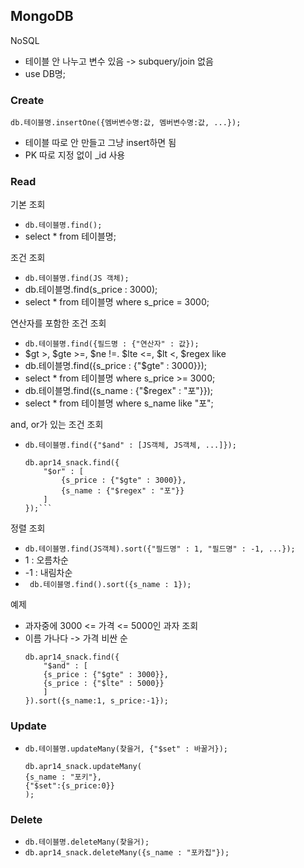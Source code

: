 ## MongoDB
NoSQL  
- 테이블 안 나누고 변수 있음 -> subquery/join 없음
- use DB명;


### Create
```db.테이블명.insertOne({멤버변수명:값, 멤버변수명:값, ...});```
- 테이블 따로 안 만들고 그냥 insert하면 됨 
- PK 따로 지정 없이 _id 사용

### Read
기본 조회
- ```db.테이블명.find();```  
- select * from 테이블명;  

조건 조회
- ```db.테이블명.find(JS 객체);```  
- db.테이블명.find(s_price : 3000);
- select * from 테이블명 where s_price = 3000;  

연산자를 포함한 조건 조회
- ```db.테이블명.find({필드명 : {"연산자" : 값});```   
- $gt >, $gte >=, $ne !=. $lte <=, $lt <, $regex like
- db.테이블명.find({s_price : {"$gte" : 3000}});
- select * from 테이블명 where s_price >= 3000;
- db.테이블명.find({s_name : {"$regex" : "포"}});
- select * from 테이블명 where s_name like "포";

and, or가 있는 조건 조회
- ```db.테이블명.find({"$and" : [JS객체, JS객체, ...]});```
    ```
    db.apr14_snack.find({
        "$or" : [
            {s_price : {"$gte" : 3000}},
            {s_name : {"$regex" : "포"}}
        ]
    });```

정렬 조회
- ```db.테이블명.find(JS객체).sort({"필드명" : 1, "필드명" : -1, ...});```
- 1 : 오름차순
- -1 : 내림차순
- ``` db.테이블명.find().sort({s_name : 1});```

예제
- 과자중에 3000 <= 가격 <= 5000인 과자 조회
- 이름 가나다 -> 가격 비싼 순
    ```
    db.apr14_snack.find({
        "$and" : [
        {s_price : {"$gte" : 3000}},
        {s_price : {"$lte" : 5000}}
        ]
    }).sort({s_name:1, s_price:-1});
    ```
### Update
- ```db.테이블명.updateMany(찾을거, {"$set" : 바꿀거});```
    ```
    db.apr14_snack.updateMany(
    {s_name : "포키"},
    {"$set":{s_price:0}}
    );
    ```

### Delete
- ```db.테이블명.deleteMany(찾을거);```
- ```db.apr14_snack.deleteMany({s_name : "포카칩"});```